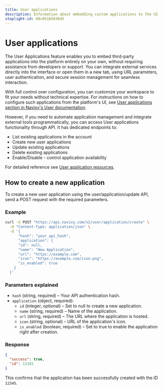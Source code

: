```yaml
---
title: User applications
description: Information about embedding custom applications to the UI on user's own
stoplight-id: 98c051b5036d5
---
```


# User applications

The User Applications feature enables you to embed third-party applications into the platform entirely on your own, without requiring assistance from developers or support. You can integrate external services directly into the interface or open them in a new tab, using URL parameters, user authentication, and secure session management for seamless interaction.

With full control over configuration, you can customize your workspace to fit your needs without technical expertise. For instructions on how to configure such applications from the platform's UI, see [User applications section in Navixy's User documentation](https://docs.navixy.com/user-guide/user-applications). 

However, if you need to automate application management and integrate external tools programmatically, you can access User applications functionality through API. It has dedicated endpoints to:
- List existing applications in the account
- Create new user applications
- Update existing applications
- Delete existing applications 
- Enable/Disable - control application availability 

For detailed reference see [User application resources](../../backend-api/resources/commons/user/applications.md). 

## How to create a new application

To create a new user application using the user/application/update API, send a POST request with the required parameters.

### Example

```bash
curl -X POST "https://api.navixy.com/v2/user/application/create" \
  -H "Content-Type: application/json" \
  -d '{
      "hash": "your_api_hash",
      "application": {
      "id": null,
      "name": "New Application",
      "url": "https://example.com",
      "icon": "https://example.com/icon.png",
      "is_enabled": true
    }
  }'
```

### Parameters explained

- `hash` (string, required) – Your API authentication hash.
- `application` (object, required):
  - `id` (integer, optional) – Set to null to create a new application.
  - `name` (string, required) – Name of the application.
  - `url` (string, required) – The URL where the application is hosted.
  - `icon` (string, optional) – URL of the application's icon.
  - `is_enabled` (boolean, required) – Set to true to enable the application right after creation.

### Response 

```json
{
  "success": true,
  "id": 12345
}
```
This confirms that the application has been successfully created with the ID `12345`.
